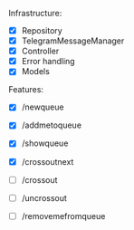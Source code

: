 Infrastructure:
- [x] Repository
- [x] TelegramMessageManager
- [x] Controller
- [x] Error handling
- [x] Models

Features:
- [x] /newqueue
- [x] /addmetoqueue
- [x] /showqueue
- [x] /crossoutnext
- [ ] /crossout
- [ ] /uncrossout
- [ ] /removemefromqueue

